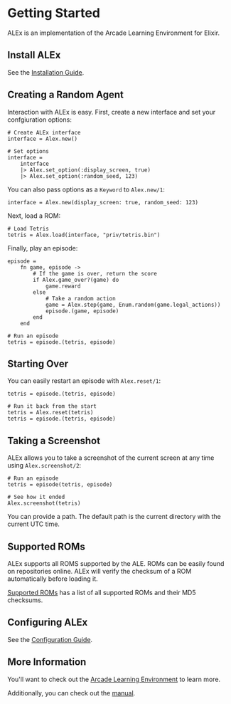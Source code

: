 # Getting Started

ALEx is an implementation of the Arcade Learning Environment for Elixir.

## Install ALEx

See the [Installation Guide](installation.html).

## Creating a Random Agent

Interaction with ALEx is easy. First, create a new interface and set your confgiuration options:

```
# Create ALEx interface
interface = Alex.new()

# Set options
interface =
    interface
    |> Alex.set_option(:display_screen, true)
    |> Alex.set_option(:random_seed, 123)
```

You can also pass options as a `Keyword` to `Alex.new/1`:

```
interface = Alex.new(display_screen: true, random_seed: 123)
```

Next, load a ROM:

```
# Load Tetris
tetris = Alex.load(interface, "priv/tetris.bin")
```

Finally, play an episode:

```
episode =
    fn game, episode ->
        # If the game is over, return the score
        if Alex.game_over?(game) do
            game.reward
        else
            # Take a random action
            game = Alex.step(game, Enum.random(game.legal_actions))
            episode.(game, episode)
        end
    end

# Run an episode
tetris = episode.(tetris, episode)
```

## Starting Over

You can easily restart an episode with `Alex.reset/1`:

```
tetris = episode.(tetris, episode)

# Run it back from the start
tetris = Alex.reset(tetris)
tetris = episode.(tetris, episode)
```

## Taking a Screenshot

ALEx allows you to take a screenshot of the current screen at any time using `Alex.screenshot/2`:

```
# Run an episode
tetris = episode(tetris, episode)

# See how it ended
Alex.screenshot(tetris)
```

You can provide a path. The default path is the current directory with the current UTC time.

## Supported ROMs

ALEx supports all ROMS supported by the ALE. ROMs can be easily found on repositories online. ALEx will verify the checksum of a ROM automatically before loading it.

[Supported ROMs](supported-roms.html) has a list of all supported ROMs and their MD5 checksums.

## Configuring ALEx

See the [Configuration Guide](configuration.html).

## More Information

You'll want to check out the [Arcade Learning Environment](https://github.com/mgbellemare/Arcade-Learning-Environment) to learn more.

Additionally, you can check out the [manual](https://github.com/mgbellemare/Arcade-Learning-Environment/blob/master/doc/manual/manual.pdf).